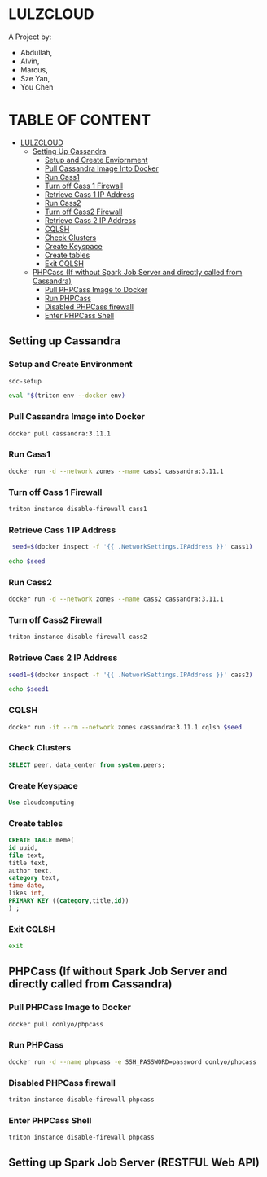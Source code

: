 # LULZCLOUD
A Project by: 
- Abdullah, 
- Alvin, 
- Marcus, 
- Sze Yan, 
- You Chen

 TABLE OF CONTENT
=======================================================================
* [LULZCLOUD](#LULZCLOUD)
    * [Setting Up Cassandra](#setting-up-cassandra)
        * [Setup and Create Enviornment](#setup-and-create-environment)
        * [Pull Cassandra Image Into Docker](#pull-cassandra-image-into-docker)
        * [Run Cass1](#run-cass1)
        * [Turn off Cass 1 Firewall](#turn-off-cass-1-firewall)
        * [Retrieve Cass 1 IP Address](#retrieve-cass-1-ip-address)
        * [Run Cass2](#run-cass2)
        * [Turn off Cass2 Firewall](#turn-off-cass-2-firewall)
        * [Retrieve Cass 2 IP Address](#retrieve-cass-2-ip-address)
        * [CQLSH](##cqlsh)
        * [Check Clusters](#check-clusters)
        * [Create Keyspace](#create-keyspace)
        * [Create tables](#create-tables)
        * [Exit CQLSH](#exit-cqlsh)
    * [PHPCass (If without Spark Job Server and directly called from Cassandra)](#phpcass-if-without-spark-job-server-and-directly-called-from-cassandra)
        * [Pull PHPCass Image to Docker](#pull-cassandra-image-into-docker)
        * [Run PHPCass](#run-phpcass)
        * [Disabled PHPCass firewall](#disabled-phpcass-firewall)
        * [Enter PHPCass Shell](#enter-phpcass-shell)
    

## Setting up Cassandra
### Setup and Create Environment
```bash
sdc-setup
```
```bash
eval "$(triton env --docker env)
```

### Pull Cassandra Image into Docker
```bash
docker pull cassandra:3.11.1
```

### Run Cass1
```bash
docker run -d --network zones --name cass1 cassandra:3.11.1
```

### Turn off Cass 1 Firewall
```bash
triton instance disable-firewall cass1
```

### Retrieve Cass 1 IP Address
```bash
 seed=$(docker inspect -f '{{ .NetworkSettings.IPAddress }}' cass1)
 ``` 
```bash
echo $seed
```

### Run Cass2
```bash
docker run -d --network zones --name cass2 cassandra:3.11.1
```

### Turn off Cass2 Firewall
```bash
triton instance disable-firewall cass2
```

### Retrieve Cass 2 IP Address
```bash
seed1=$(docker inspect -f '{{ .NetworkSettings.IPAddress }}' cass2) 
```
```bash
echo $seed1
```

### CQLSH
```bash
docker run -it --rm --network zones cassandra:3.11.1 cqlsh $seed
```

### Check Clusters
```sql
SELECT peer, data_center from system.peers;
```

### Create Keyspace
```sql 
Use cloudcomputing
```

### Create tables
```sql
CREATE TABLE meme(
id uuid, 
file text, 
title text, 
author text, 
category text, 
time date, 
likes int, 
PRIMARY KEY ((category,title,id))
) ;
```
### Exit CQLSH
```bash 
exit
```

## PHPCass (If without Spark Job Server and directly called from Cassandra)
### Pull PHPCass Image to Docker
```bash
docker pull oonlyo/phpcass
```

### Run PHPCass
```bash
docker run -d --name phpcass -e SSH_PASSWORD=password oonlyo/phpcass 
```

### Disabled PHPCass firewall
```bash
triton instance disable-firewall phpcass
```

### Enter PHPCass Shell
```bash
triton instance disable-firewall phpcass
```

## Setting up Spark Job Server (RESTFUL Web API)





